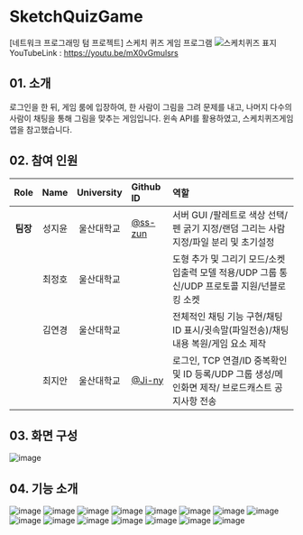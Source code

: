 # SketchQuizGame
[네트워크 프로그래밍 텀 프로젝트] 스케치 퀴즈 게임 프로그램
![스케치퀴즈 표지](https://github.com/ss-zun/NT_SketchQuizGame/assets/66246253/c2713e19-7f1d-473f-9aa8-e231c335cac0)
YouTubeLink : https://youtu.be/mX0vGmulsrs

## 01. 소개 
로그인을 한 뒤, 게임 룸에 입장하여, 한 사람이 그림을 그려 문제를 내고, 나머지 다수의 사람이 채팅을 통해 그림을 맞추는 게임입니다.
윈속 API를 활용하였고, 스케치퀴즈게임 앱을 참고했습니다.

## 02. 참여 인원
| Role | Name | University | Github ID | 역할 | 
| :---------------: | :---------------: | :---------------: | :--------------- | :--------------- | 
| **팀장** | 성지윤 | 울산대학교 | [@ss-zun](https://github.com/ss-zun) | 서버 GUI /팔레트로 색상 선택/펜 굵기 지정/랜덤 그리는 사람 지정/파일 분리 및 초기설정 |
|  | 최정호 | 울산대학교 |  | 도형 추가 및 그리기 모드/소켓 입출력 모델 적용/UDP 그룹 통신/UDP 프로토콜 지원/넌블로킹 소켓 |
|  | 김연경 | 울산대학교 |  | 전체적인 채팅 기능 구현/채팅 ID 표시/귓속말(파일전송)/채팅 내용 복원/게임 요소 제작 |
|  | 최지안 | 울산대학교 | [@Ji-ny](https://github.com/Ji-ny) | 로그인, TCP 연결/ID 중복확인 및 ID 등록/UDP 그룹 생성/메인화면 제작/ 브로드캐스트 공지사항 전송 |

## 03. 화면 구성
![image](https://github.com/NetworkTerm-HingJeongHo/NT_SketchQuizGame/assets/96537605/a625cec4-ccd3-401e-9b4c-7d1cfdbe297f)

## 04. 기능 소개
![image](https://github.com/NetworkTerm-HingJeongHo/NT_SketchQuizGame/assets/96537605/d70df144-d3b7-4ab3-a04d-3a501417ef24)
![image](https://github.com/NetworkTerm-HingJeongHo/NT_SketchQuizGame/assets/96537605/d35c6e30-2db9-4669-a7cd-1a86a1cf9bd8)
![image](https://github.com/NetworkTerm-HingJeongHo/NT_SketchQuizGame/assets/96537605/2f7aa778-b684-4694-b763-8ef8f57a3b12)
![image](https://github.com/NetworkTerm-HingJeongHo/NT_SketchQuizGame/assets/96537605/5a5338bf-6816-47a0-bf46-b622e55cf2d1)
![image](https://github.com/NetworkTerm-HingJeongHo/NT_SketchQuizGame/assets/96537605/81cf267b-1f38-45b0-b5a1-76eb7049eae7)
![image](https://github.com/NetworkTerm-HingJeongHo/NT_SketchQuizGame/assets/96537605/cdda5bbd-792f-4b33-b13b-22f6ea47e35d)
![image](https://github.com/NetworkTerm-HingJeongHo/NT_SketchQuizGame/assets/96537605/590c5857-ebf2-430f-a01c-f088e3315542)
![image](https://github.com/NetworkTerm-HingJeongHo/NT_SketchQuizGame/assets/96537605/dcc73572-9f6c-4604-a9fa-b680dccebd23)
![image](https://github.com/NetworkTerm-HingJeongHo/NT_SketchQuizGame/assets/96537605/7ed9c997-e6bd-43a3-8c1d-66e1f6382fe7)
![image](https://github.com/NetworkTerm-HingJeongHo/NT_SketchQuizGame/assets/96537605/ac602fb3-a397-473b-9fcb-747b0dcacee1)
![image](https://github.com/NetworkTerm-HingJeongHo/NT_SketchQuizGame/assets/96537605/c6f1a831-33c5-4c90-9064-693b353b339d)
![image](https://github.com/NetworkTerm-HingJeongHo/NT_SketchQuizGame/assets/96537605/957eb06c-e622-4386-9713-100fc382668e)
![image](https://github.com/NetworkTerm-HingJeongHo/NT_SketchQuizGame/assets/96537605/e8f94597-6e39-4a13-a17c-ab4401f3f5e7)
![image](https://github.com/NetworkTerm-HingJeongHo/NT_SketchQuizGame/assets/96537605/82f376ae-f02c-4a00-ad81-fa07baaa7c34)
![image](https://github.com/NetworkTerm-HingJeongHo/NT_SketchQuizGame/assets/96537605/09f982dd-d397-4403-8f4d-0bcb0d515906)
